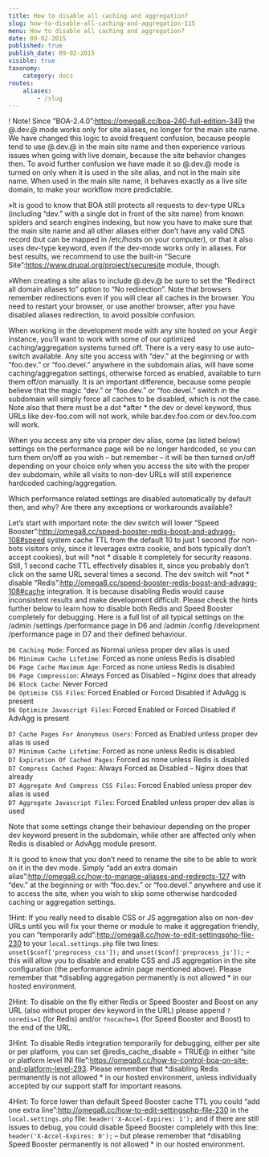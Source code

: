 ```yaml
---
title: How to disable all caching and aggregation?
slug: how-to-disable-all-caching-and-aggregation-115
menu: How to disable all caching and aggregation?
date: 09-02-2015
published: true
publish_date: 09-02-2015
visible: true
taxonomy:
    category: docs
routes:
    aliases:
        - /slug
---
```


 ! Note! Since “BOA-2.4.0”:https://omega8.cc/boa-240-full-edition-349 the @.dev.@ mode works only for site aliases, no longer for the main site name. We have changed this logic to avoid frequent confusion, because people tend to use @.dev.@ in the main site name and then experience various issues when going with live domain, because the site behavior changes then. To avoid further confusion we have made it so @.dev.@ mode is turned on only when it is used in the site alias, and not in the main site name. When used in the main site name, it behaves exactly as a live site domain, to make your workflow more predictable.

 »It is good to know that BOA still protects all requests to dev-type URLs (including “dev.” with a single dot in front of the site name) from known spiders and search engines indexing, but now you have to make sure that the main site name and all other aliases either don’t have any valid DNS record (but can be mapped in /etc/hosts on your computer), or that it also uses dev-type keyword, even if the dev-mode works only in aliases. For best results, we recommend to use the built-in “Secure Site”:https://www.drupal.org/project/securesite module, though.

 »When creating a site alias to include @.dev.@ be sure to set the “Redirect all domain aliases to” option to “No redirection”. Note that browsers remember redirections even if you will clear all caches in the browser. You need to restart your browser, or use another browser, after you have disabled aliases redirection, to avoid possible confusion.

When working in the development mode with any site hosted on your Aegir instance, you’ll want to work with some of our optimized caching/aggregation systems turned off. There is a very easy to use auto-switch available. Any site you access with “dev.” at the beginning or with “foo.dev.” or “foo.devel.” anywhere in the subdomain alias, will have some caching/aggregation settings, otherwise forced as enabled, available to turn them off/on manually. It is an important difference, because some people believe that the magic “dev.” or “foo.dev.” or “foo.devel.” switch in the subdomain will simply force all caches to be disabled, which is not the case. Note also that there must be a dot *after * the dev or devel keyword, thus URLs like dev-foo.com will not work, while bar.dev.foo.com or dev.foo.com will work.

When you access any site via proper dev alias, some (as listed below) settings on the performance page will be no longer hardcoded, so you can turn them on/off as you wish – but remember – it will be then turned on/off depending on your choice only when you access the site with the proper dev subdomain, while all visits to non-dev URLs will still experience hardcoded caching/aggregation.

Which performance related settings are disabled automatically by default then, and why? Are there any exceptions or workarounds available?

Let’s start with important note: the dev switch will lower “Speed Booster”:http://omega8.cc/speed-booster-redis-boost-and-advagg-108#speed system cache TTL from the default 10 to just 1 second (for non-bots visitors only, since it leverages extra cookie, and bots typically don’t accept cookies), but will *not * disable it completely for security reasons. Still, 1 second cache TTL effectively disables it, since you probably don’t click on the same URL several times a second. The dev switch will *not * disable “Redis”:http://omega8.cc/speed-booster-redis-boost-and-advagg-108#cache integration. It is because disabling Redis would cause inconsistent results and make development difficult. Please check the hints further below to learn how to disable both Redis and Speed Booster completely for debugging. Here is a full list of all typical settings on the /admin /settings /performance page in D6 and /admin /config /development /performance page in D7 and their defined behaviour.

`D6 Caching Mode`: Forced as Normal unless proper dev alias is used  
`D6 Minimum Cache Lifetime`: Forced as none unless Redis is disabled  
`D6 Page Cache Maximum Age`: Forced as none unless Redis is disabled  
`D6 Page Compression`: Always Forced as Disabled – Nginx does that already  
`D6 Block Cache`: Never Forced  
`D6 Optimize CSS Files`: Forced Enabled or Forced Disabled if AdvAgg is present  
`D6 Optimize Javascript Files`: Forced Enabled or Forced Disabled if AdvAgg is present

`D7 Cache Pages For Anonymous Users`: Forced as Enabled unless proper dev alias is used  
`D7 Minimum Cache Lifetime`: Forced as none unless Redis is disabled  
`D7 Expiration Of Cached Pages`: Forced as none unless Redis is disabled  
`D7 Compress Cached Pages`: Always Forced as Disabled – Nginx does that already  
`D7 Aggregate And Compress CSS Files`: Forced Enabled unless proper dev alias is used  
`D7 Aggregate Javascript Files`: Forced Enabled unless proper dev alias is used

Note that some settings change their behaviour depending on the proper dev keyword present in the subdomain, while other are affected only when Redis is disabled or AdvAgg module present.

It is good to know that you don’t need to rename the site to be able to work on it in the dev mode. Simply “add an extra domain alias”:http://omega8.cc/how-to-manage-aliases-and-redirects-127 with “dev.” at the beginning or with “foo.dev.” or “foo.devel.” anywhere and use it to access the site, when you wish to skip some otherwise hardcoded caching or aggregation settings.

<a name="debug-a"></a>

1Hint: If you really need to disable CSS or JS aggregation also on non-dev URLs until you will fix your theme or module to make it aggregation friendly, you can “temporarily add”:http://omega8.cc/how-to-edit-settingsphp-file-230 to your `local.settings.php` file two lines: `unset($conf['preprocess_css']);` and `unset($conf['preprocess_js']);` – this will allow you to disable and enable CSS and JS aggregation in the site configuration (the performance admin page mentioned above). Please remember that *disabling aggregation permanently is not allowed * in our hosted environment.

<a name="debug-b"></a>

2Hint: To disable on the fly either Redis or Speed Booster and Boost on any URL (also without proper dev keyword in the URL) please append `?noredis=1` (for Redis) and/or `?nocache=1` (for Speed Booster and Boost) to the end of the URL.

<a name="debug-c"></a>

3Hint: To disable Redis integration temporarily for debugging, either per site or per platform, you can set @redis_cache_disable = TRUE@ in either “site or platform level INI file”:https://omega8.cc/how-to-control-boa-on-site-and-platform-level-293. Please remember that *disabling Redis permanently is not allowed * in our hosted environment, unless individually accepted by our support staff for important reasons.

<a name="debug-d"></a>

4Hint: To force lower than default Speed Booster cache TTL you could “add one extra line”:http://omega8.cc/how-to-edit-settingsphp-file-230 in the `local.settings.php` file: `header('X-Accel-Expires: 1');` and if there are still issues to debug, you could disable Speed Booster completely with this line: `header('X-Accel-Expires: 0');` – but please remember that *disabling Speed Booster permanently is not allowed * in our hosted environment.